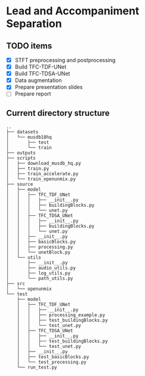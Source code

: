 # Lead and Accompaniment Separation
## TODO items
- [X] STFT preprocessing and postprocessing
- [X] Build TFC-TDF-UNet
- [X] Build TFC-TDSA-UNet
- [X] Data augmentation
- [X] Prepare presentation slides
- [ ] Prepare report

## Current directory structure
```
..
├── datasets
│   └── musdb18hq
│       ├── test
│       └── train
├── outputs
├── scripts
│   ├── download_musdb_hq.py
│   ├── train.py
│   ├── train_accelerate.py
│   └── train_openunmix.py
├── source
│   ├── model
│   │   ├── TFC_TDF_UNet
│   │   │   ├── __init__.py
│   │   │   ├── buildingBlocks.py
│   │   │   └── unet.py
│   │   ├── TFC_TDSA_UNet
│   │   │   ├── __init__.py
│   │   │   ├── buildingBlocks.py
│   │   │   └── unet.py
│   │   ├── __init__.py
│   │   ├── basicBlocks.py
│   │   ├── processing.py
│   │   └── unetBlock.py
│   └── utils
│       ├── __init__.py
│       ├── audio_utils.py
│       ├── log_utils.py
│       └── path_utils.py
├── src
│   └── openunmix
└── test
    ├── model
    │   ├── TFC_TDF_UNet
    │   │   ├── __init__.py
    │   │   ├── processing_example.py
    │   │   ├── test_buildingBlocks.py
    │   │   └── test_unet.py
    │   ├── TFC_TDSA_UNet
    │   │   ├── __init__.py
    │   │   ├── test_buildingBlocks.py
    │   │   └── test_unet.py
    │   ├── __init__.py
    │   ├── test_basicBlocks.py
    │   └── test_processing.py
    └── run_test.py


```
